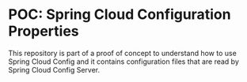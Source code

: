 POC: Spring Cloud Configuration Properties
==========================================

This repository is part of a proof of concept to understand how to use Spring Cloud Config and it contains configuration files that are read by Spring Cloud Config Server. 
